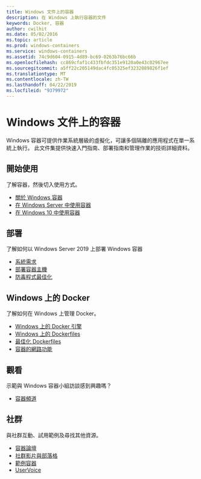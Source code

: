 ```yaml
---
title: Windows 文件上的容器
description: 在 Windows 上執行容器的文件
keywords: Docker, 容器
author: cwilhit
ms.date: 05/02/2016
ms.topic: article
ms.prod: windows-containers
ms.service: windows-containers
ms.assetid: 74c9d604-0915-4d89-bc69-0263b76bc66b
ms.openlocfilehash: cc869cfaf1c433fbfdc351e9120a0e43c02967ee
ms.sourcegitcommit: a5ff22c205149dac4fc05325ef3232089826f1ef
ms.translationtype: MT
ms.contentlocale: zh-TW
ms.lasthandoff: 04/22/2019
ms.locfileid: "9379972"
---
```

# <a name="containers-on-windows-documentation"></a>Windows 文件上的容器

Windows 容器可提供作業系統層級的虛擬化，可讓多個隔離的應用程式在單一系統上執行。 此文件集提供快速入門指南、部署指南和管理作業的技術詳細資料。

## <a name="getting-started"></a>開始使用
了解容器，然後切入使用方式。
* [關於 Windows 容器](about/index.md)
* [在 Windows Server 中使用容器](quick-start/quick-start-windows-server.md)
* [在 Windows 10 中使用容器](quick-start/quick-start-windows-10.md)

## <a name="deployment"></a>部署
了解如何以 Windows Server 2019 上部署 Windows 容器

* [系統需求](deploy-containers/system-requirements.md)
* [部署容器主機](deploy-containers/deploy-containers-on-server.md)
* [防毒程式最佳化](https://msdn.microsoft.com/en-us/windows/hardware/drivers/ifs/anti-virus-optimization-for-windows-containers)

## <a name="docker-on-windows"></a>Windows 上的 Docker
了解如何在 Windows 上管理 Docker。
* [Windows 上的 Docker 引擎](manage-docker/configure-docker-daemon.md)
* [Windows 上的 Dockerfiles](manage-docker/manage-windows-dockerfile.md)
* [最佳化 Dockerfiles](manage-docker/optimize-windows-dockerfile.md)
* [容器的網路功能](container-networking/architecture.md)

## <a name="watch"></a>觀看
示範與 Windows 容器小組訪談感到興趣嗎？
* [容器頻道](https://channel9.msdn.com/Blogs/containers)

## <a name="community"></a>社群
與社群互動、試用範例及尋找其他資源。
* [容器論壇](https://social.msdn.microsoft.com/Forums/en-US/home?forum=windowscontainers)
* [社群影片與部落格](communitylinks.md)
* [範例容器](https://docs.microsoft.com/en-us/virtualization/windowscontainers/samples)
* [UserVoice](https://windowsserver.uservoice.com/forums/304624-containers)
